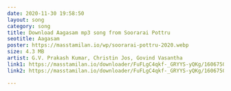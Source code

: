 ```yaml
---
date: 2020-11-30 19:58:50
layout: song
category: song
title: Download Aagasam mp3 song from Soorarai Pottru
seotitle: Aagasam
poster: https://masstamilan.io/wp/soorarai-pottru-2020.webp
size: 4.3 MB
artist: G.V. Prakash Kumar, Christin Jos, Govind Vasantha
link1: https://masstamilan.io/downloader/FuFLgC4qkf-_GRYYS-yQKg/1606750203/d128_cdn/19082
link2: https://masstamilan.io/downloader/FuFLgC4qkf-_GRYYS-yQKg/1606750203/d320_cdn/19082

---
```

